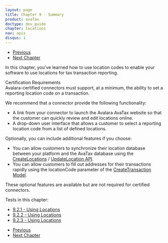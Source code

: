 ```yaml
---
layout: page
title: Chapter 9 - Summary
product: avaTax
doctype: dev_guide
chapter: locations
nav: apis
disqus: 1
---
```


<ul class="pager">
  <li class="previous"><a href="/avatax/dev-guide/locations/using-locations/"><i class="glyphicon glyphicon-chevron-left"></i>Previous</a></li>
  <li class="next"><a href="/avatax/dev-guide/consumer-use-tax/">Next Chapter<i class="glyphicon glyphicon-chevron-right"></i></a></li>
</ul>

In this chapter, you've learned how to use location codes to enable your software to use locations for tax transaction reporting.

<div class="dev-guide-certification">
<div class="dev-guide-certification-heading">Certification Requirements</div>
<div class="dev-guide-certification-content">
Avalara-certified connectors must support, at a minimum, the ability to set a reporting location code on a transaction.
</div>
</div>

We recommend that a connector provide the following functionality:
<ul class="dev-guide-list">
    <li>A link from your connector to launch the Avalara AvaTax website so that the customer can quickly review and edit locations online.</li>
    <li>A drop-down user interface that allows a customer to select a reporting location code from a list of defined locations.</li>
</ul>

Optionally, you can include additional features if you choose:
<ul class="dev-guide-list">
    <li>You can allow customers to synchronize their location database between your platform and the AvaTax database using the <a class="dev-guide-link" href="https://developer.avalara.com/api-reference/avatax/rest/v2/methods/Locations/CreateLocations/">CreateLocations</a> / <a class="dev-guide-link" href="https://developer.avalara.com/api-reference/avatax/rest/v2/methods/Locations/UpdateLocation/">UpdateLocation API</a>.</li>
    <li>You can allow customers to fill out addresses for their transactions rapidly using the locationCode parameter of the <a class="dev-guide-link" href="https://developer.avalara.com/api-reference/avatax/rest/v2/models/CreateTransactionModel/">CreateTransaction Model</a>.</li>
</ul>

These optional features are available but are not required for certified connectors.

Tests in this chapter:
<ul class="dev-guide-list">
  <li><a href="/avatax/dev-guide/locations/using-locations/#test1">9.2.1 - Using Locations</a></li>
  <li><a href="/avatax/dev-guide/locations/using-locations/#test2">9.2.2 - Using Locations</a></li>
  <li><a href="/avatax/dev-guide/locations/using-locations/#test3">9.2.3 - Using Locations</a></li>
</ul>

<ul class="pager">
  <li class="previous"><a href="/avatax/dev-guide/locations/using-locations/"><i class="glyphicon glyphicon-chevron-left"></i>Previous</a></li>
  <li class="next"><a href="/avatax/dev-guide/consumer-use-tax/">Next Chapter<i class="glyphicon glyphicon-chevron-right"></i></a></li>
</ul>